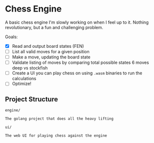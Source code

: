 # Chess Engine

A basic chess engine I'm slowly working on when I feel up to it. Nothing revolutionary, but a fun and challenging problem.

Goals:

- [x] Read and output board states (FEN)
- [ ] List all valid moves for a given position
- [ ] Make a move, updating the board state
- [ ] Validate listing of moves by comparing total possible states 6 moves deep vs stockfish
- [ ] Create a UI you can play chess on using `.wasm` binaries to run the calculations
- [ ] Optimize!

## Project Structure

`engine/`
   
    The golang project that does all the heavy lifting

`ui/`

    The web UI for playing chess against the engine
